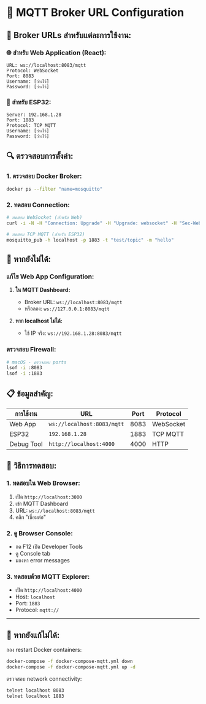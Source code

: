 # 🔧 MQTT Broker URL Configuration

## 📍 **Broker URLs สำหรับแต่ละการใช้งาน:**

### **🌐 สำหรับ Web Application (React):**
```
URL: ws://localhost:8083/mqtt
Protocol: WebSocket
Port: 8083
Username: [ว่างไว้]
Password: [ว่างไว้]
```

### **📱 สำหรับ ESP32:**
```
Server: 192.168.1.28
Port: 1883
Protocol: TCP MQTT
Username: [ว่างไว้]
Password: [ว่างไว้]
```

## 🔍 **ตรวจสอบการตั้งค่า:**

### **1. ตรวจสอบ Docker Broker:**
```bash
docker ps --filter "name=mosquitto"
```

### **2. ทดสอบ Connection:**
```bash
# ทดสอบ WebSocket (สำหรับ Web)
curl -i -N -H "Connection: Upgrade" -H "Upgrade: websocket" -H "Sec-WebSocket-Key: test" -H "Sec-WebSocket-Version: 13" http://localhost:8083/mqtt

# ทดสอบ TCP MQTT (สำหรับ ESP32)
mosquitto_pub -h localhost -p 1883 -t "test/topic" -m "hello"
```

## 🔧 **หากยังไม่ได้:**

### **แก้ไข Web App Configuration:**

1. **ใน MQTT Dashboard:**
   - Broker URL: `ws://localhost:8083/mqtt`
   - หรือลอง: `ws://127.0.0.1:8083/mqtt`

2. **หาก localhost ไม่ได้:**
   - ใช้ IP จริง: `ws://192.168.1.28:8083/mqtt`

### **ตรวจสอบ Firewall:**
```bash
# macOS - ตรวจสอบ ports
lsof -i :8083
lsof -i :1883
```

## 📋 **ข้อมูลสำคัญ:**

| การใช้งาน | URL | Port | Protocol |
|-----------|-----|------|----------|
| Web App | `ws://localhost:8083/mqtt` | 8083 | WebSocket |
| ESP32 | `192.168.1.28` | 1883 | TCP MQTT |
| Debug Tool | `http://localhost:4000` | 4000 | HTTP |

## 🎯 **วิธีการทดสอบ:**

### **1. ทดสอบใน Web Browser:**
1. เปิด `http://localhost:3000`
2. เข้า MQTT Dashboard
3. URL: `ws://localhost:8083/mqtt`
4. คลิก "เชื่อมต่อ"

### **2. ดู Browser Console:**
- กด F12 เปิด Developer Tools
- ดู Console tab
- มองหา error messages

### **3. ทดสอบด้วย MQTT Explorer:**
- เปิด `http://localhost:4000`
- Host: `localhost`
- Port: `1883`
- Protocol: `mqtt://`

---

## 🚨 **หากยังแก้ไม่ได้:**

ลอง restart Docker containers:
```bash
docker-compose -f docker-compose-mqtt.yml down
docker-compose -f docker-compose-mqtt.yml up -d
```

ตรวจสอบ network connectivity:
```bash
telnet localhost 8083
telnet localhost 1883
```
